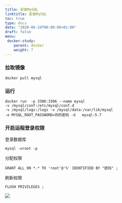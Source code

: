 ```yaml
---
title: 安装MySQL
linktitle: 安装MySQL
toc: true
type: docs
date: "2020-06-24T00:00:00+01:00"
draft: false
menu:
 docker-study:
    parent: docker
    weight: 7
---
```


### 拉取镜像
```shell
docker pull mysql
```
### 运行
```
docker run  -p 3306:3306 --name mysql 
-v /mysql/conf:/etc/mysql/conf.d 
-v /mysql/logs:/logs -v /mysql/data:/var/lib/mysql 
-e MYSQL_ROOT_PASSWORD=你的密码 -d   mysql:5.7
```

### 开启运程登录权限

登录数据库
```shell
mysql -uroot -p
```

分配权限
```
GRANT ALL ON *.* TO 'root'@'%' IDENTIFIED BY "密码" ;
```
刷新权限
```
FLUSH PRIVILEGES ;
```

![](/img/docker/38.jpg)


